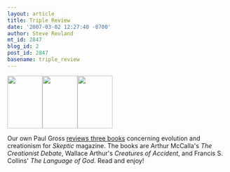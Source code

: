 ```yaml
---
layout: article
title: Triple Review
date: '2007-03-02 12:27:40 -0700'
author: Steve Reuland
mt_id: 2847
blog_id: 2
post_id: 2847
basename: triple_review
---
```

<img src="http://www.skeptic.com/eskeptic/07-02-21images/creationist_debate.jpg" alt="" width="80" height="120" style="" /><img src="http://www.skeptic.com/eskeptic/07-02-21images/creatures_of_accident.jpg" alt="" width="80" height="120" style="" /><img src="http://www.skeptic.com/eskeptic/07-02-21images/Language-of-God.jpg" alt="" width="80" height="120" style="" />

Our own Paul Gross [reviews three books](http://www.skeptic.com/eskeptic/07-02-21.html) concerning evolution and creationism for _Skeptic_ magazine.  The books are Arthur McCalla's _The Creationist Debate_, Wallace Arthur's _Creatures of Accident_, and Francis S. Collins' _The Language of God_.  Read and enjoy!
